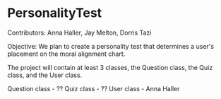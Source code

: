 # PersonalityTest

Contributors: Anna Haller, Jay Melton, Dorris Tazi

Objective: We plan to create a personality test that determines a user's placement on the moral alignment chart.

The project will contain at least 3 classes, the Question class, the Quiz class, and the User class.

Question class - ??
Quiz class - ??
User class - Anna Haller
